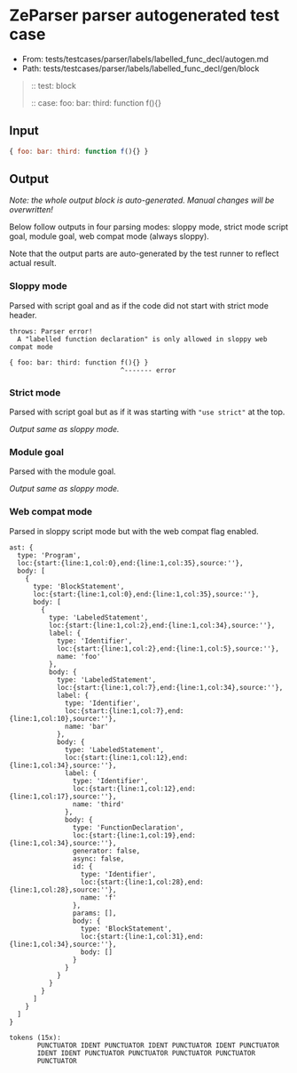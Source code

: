 # ZeParser parser autogenerated test case

- From: tests/testcases/parser/labels/labelled_func_decl/autogen.md
- Path: tests/testcases/parser/labels/labelled_func_decl/gen/block

> :: test: block
>
> :: case: foo: bar: third: function f(){}

## Input


`````js
{ foo: bar: third: function f(){} }
`````

## Output

_Note: the whole output block is auto-generated. Manual changes will be overwritten!_

Below follow outputs in four parsing modes: sloppy mode, strict mode script goal, module goal, web compat mode (always sloppy).

Note that the output parts are auto-generated by the test runner to reflect actual result.

### Sloppy mode

Parsed with script goal and as if the code did not start with strict mode header.

`````
throws: Parser error!
  A "labelled function declaration" is only allowed in sloppy web compat mode

{ foo: bar: third: function f(){} }
                            ^------- error
`````

### Strict mode

Parsed with script goal but as if it was starting with `"use strict"` at the top.

_Output same as sloppy mode._

### Module goal

Parsed with the module goal.

_Output same as sloppy mode._

### Web compat mode

Parsed in sloppy script mode but with the web compat flag enabled.

`````
ast: {
  type: 'Program',
  loc:{start:{line:1,col:0},end:{line:1,col:35},source:''},
  body: [
    {
      type: 'BlockStatement',
      loc:{start:{line:1,col:0},end:{line:1,col:35},source:''},
      body: [
        {
          type: 'LabeledStatement',
          loc:{start:{line:1,col:2},end:{line:1,col:34},source:''},
          label: {
            type: 'Identifier',
            loc:{start:{line:1,col:2},end:{line:1,col:5},source:''},
            name: 'foo'
          },
          body: {
            type: 'LabeledStatement',
            loc:{start:{line:1,col:7},end:{line:1,col:34},source:''},
            label: {
              type: 'Identifier',
              loc:{start:{line:1,col:7},end:{line:1,col:10},source:''},
              name: 'bar'
            },
            body: {
              type: 'LabeledStatement',
              loc:{start:{line:1,col:12},end:{line:1,col:34},source:''},
              label: {
                type: 'Identifier',
                loc:{start:{line:1,col:12},end:{line:1,col:17},source:''},
                name: 'third'
              },
              body: {
                type: 'FunctionDeclaration',
                loc:{start:{line:1,col:19},end:{line:1,col:34},source:''},
                generator: false,
                async: false,
                id: {
                  type: 'Identifier',
                  loc:{start:{line:1,col:28},end:{line:1,col:28},source:''},
                  name: 'f'
                },
                params: [],
                body: {
                  type: 'BlockStatement',
                  loc:{start:{line:1,col:31},end:{line:1,col:34},source:''},
                  body: []
                }
              }
            }
          }
        }
      ]
    }
  ]
}

tokens (15x):
       PUNCTUATOR IDENT PUNCTUATOR IDENT PUNCTUATOR IDENT PUNCTUATOR
       IDENT IDENT PUNCTUATOR PUNCTUATOR PUNCTUATOR PUNCTUATOR
       PUNCTUATOR
`````

